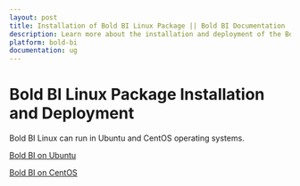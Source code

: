 ```yaml
---
layout: post
title: Installation of Bold BI Linux Package || Bold BI Documentation
description: Learn more about the installation and deployment of the Bold BI v4.1 or older Linux package on Linux server with Nginx.
platform: bold-bi
documentation: ug
---
```


# Bold BI Linux Package Installation and Deployment

Bold BI Linux can run in Ubuntu and CentOS operating systems.

[Bold BI on Ubuntu](/embedded-bi/setup/deploying-in-linux/installation-and-deployment/v4.1-or-older/bold-bi-on-ubuntu/)

[Bold BI on CentOS](/embedded-bi/setup/deploying-in-linux/installation-and-deployment/v4.1-or-older/bold-bi-on-centos/)